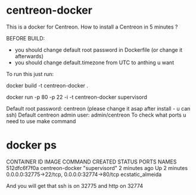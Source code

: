 centreon-docker
===============

This is a docker for Centreon. How to install a Centreon in 5 minutes ?

BEFORE BUILD:
- you should change default root password in Dockerfile (or change it afterwards)
- you should change default.timezone from UTC to anthing u want


To run this just run: 

docker build -t centreon-docker .

docker run -p 80 -p 22 -i -t  centreon-docker supervisord


Default root password: centreon (please change it asap after install - u can ssh)
Default centreon admin user: admin/centreon
To check what ports u need to use make command 
# docker ps
CONTAINER ID        IMAGE               COMMAND             CREATED             STATUS              PORTS                                          NAMES
512dfc6f7f0a        centreon-docker     "supervisord"       2 minutes ago       Up 2 minutes        0.0.0.0:32775->22/tcp, 0.0.0.0:32774->80/tcp   ecstatic_almeida

And you will get that ssh is on 32775 and http on 32774
